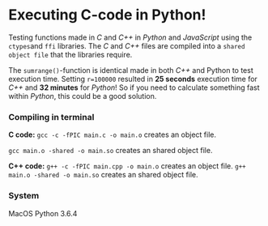 # Executing C-code in Python!
Testing functions made in _C_ and _C++_ in _Python_ and _JavaScript_ using the ``ctypes``and ``ffi`` libraries.
The _C_ and _C++_ files are compiled into a ``shared object file`` that the libraries require.

The ``sumrange()``-function is identical made in both _C++_ and Python to test execution time. Setting ``r=100000`` resulted in **25 seconds** execution time for _C++_ and **32 minutes** for _Python_! So if you need to calculate something fast within _Python_, this could be a good solution.

### Compiling in terminal
__C code:__
```gcc -c -fPIC main.c -o main.o``` creates an object file.  

```gcc main.o -shared -o main.so``` creates an shared object file.

__C++ code:__
```g++ -c -fPIC main.cpp -o main.o``` creates an object file.
```g++ main.o -shared -o main.so``` creates an shared object file.

### System
MacOS
Python 3.6.4